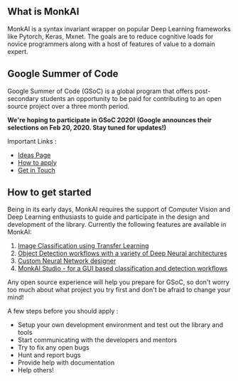 ## What is MonkAI

MonkAI is a syntax invariant wrapper on popular Deep Learning frameworks like Pytorch, Keras, Mxnet. The goals are to reduce cognitive loads for novice programmers along with a host of features of value to a domain expert.

## Google Summer of Code

Google Summer of Code (GSoC) is a global program that offers post-secondary students an opportunity to be paid for contributing to an open source project over a three month period.

<b>We're hoping to participate in GSoC 2020! (Google announces their selections on Feb 20, 2020. Stay tuned for updates!)</b>

Important Links :
- [Ideas Page](https://li8bot.github.io/monkai/#/home/gsoc2020/ideaslist)
- [How to apply](https://li8bot.github.io/monkai/#/home/gsoc2020/howtoapply)
- [Get in Touch](https://li8bot.github.io/monkai/#/home/gsoc2020/getintouch)

## How to get started

Being in its early days, MonkAI requires the support of Computer Vision and Deep Learning enthusiasts to guide and participate in the design and development of the library. Currently the following features are available in MonkAI: 

1. [Image Classification using Transfer Learning](https://github.com/Tessellate-Imaging/monk_v1)
2. [Object Detection workflows with a variety of Deep Neural architectures](https://github.com/Tessellate-Imaging/Monk_Object_Detection)
3. [Custom Neural Network designer](https://github.com/Tessellate-Imaging/monk_v1/blob/master/tutorials/8%20-%20Custom%20Model%20Creation%20and%20debugging%20With%20Monk.ipynb)
4. [MonkAI Studio - for a GUI based classification and detection workflows](https://github.com/Tessellate-Imaging/Monk_Gui)

Any open source experience will help you prepare for GSoC, so don't worry too much about what project you try first and don't be afraid to change your mind!

A few steps before you should apply :

- Setup your own development environment and test out the library and tools
- Start communicating with the developers and mentors
- Try to fix any open bugs
- Hunt and report bugs
- Provide help with documentation
- Help others!
